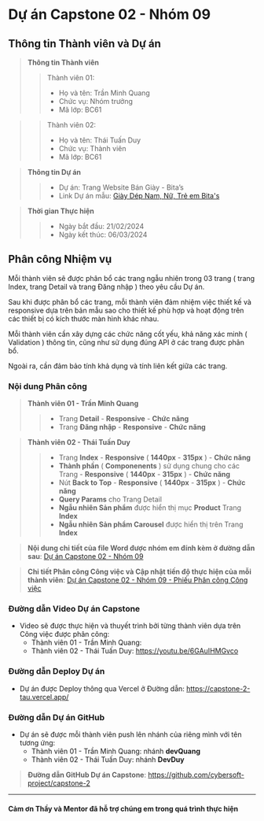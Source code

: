# Dự án Capstone 02 - Nhóm 09
## Thông tin Thành viên và Dự án
> **Thông tin Thành viên**
>> Thành viên 01: 
>> - Họ và tên: Trần Minh Quang
>> - Chức vụ: Nhóm trưởng
>> - Mã lớp: BC61

>> Thành viên 02:
>> - Họ và tên: Thái Tuấn Duy
>> - Chức vụ: Thành viên
>> - Mã lớp: BC61

> **Thông tin Dự án**
>> - Dự án: Trang Website Bán Giày - Bita’s
>> - Link Dự án mẫu: [Giày Dép Nam, Nữ, Trẻ em Bita's](https://bitas.com.vn/ "Bita's")

> **Thời gian Thực hiện**
>> - Ngày bắt đầu: 21/02/2024
>> - Ngày kết thúc: 06/03/2024

## Phân công Nhiệm vụ
Mỗi thành viên sẽ được phân bổ các trang ngẫu nhiên trong 03 trang ( trang Index, trang Detail và trang Đăng nhập ) theo yêu cầu Dự án.

Sau khi được phân bổ các trang, mỗi thành viên đảm nhiệm việc thiết kế và responsive dựa trên bản mẫu sao cho thiết kế phù hợp và hoạt động trên các thiết bị có kích thước màn hình khác nhau.

Mỗi thành viên cần xây dựng các chức năng cốt yếu, khả năng xác minh ( Validation ) thông tin, cũng như sử dụng đúng API ở các trang được phân bổ.

Ngoài ra, cần đảm bảo tính khả dụng và tính liên kết giữa các trang.

### Nội dung Phân công
> **Thành viên 01 - Trần Minh Quang**
>> - Trang **Detail** - **Responsive** - **Chức năng**
>> - Trang **Đăng nhập** - **Responsive** - **Chức năng**

> **Thành viên 02 - Thái Tuấn Duy**
>> - Trang **Index** - **Responsive** ( **1440px** - **315px** ) - **Chức năng**
>> - **Thành phần** ( **Componenents** ) sử dụng chung cho các Trang - **Responsive** ( **1440px** - **315px** ) - **Chức năng**
>> - Nút **Back to Top** - **Responsive** ( **1440px** - **315px** ) - **Chức năng**
>> - **Query Params** cho Trang Detail
>> - **Ngẫu nhiên Sản phẩm** được hiển thị mục **Product** Trang **Index**
>> - **Ngẫu nhiên Sản phẩm Carousel** được hiển thị trên Trang **Index**

> **Nội dung chi tiết của file Word được nhóm em đính kèm ở đường dẫn sau**: [Dự án Capstone 02 - Nhóm 09](https://docs.google.com/document/d/1iUhXs5w-azGldr-L623Fd8rPkpl6oxe7_rhhNmQLap8/edit?usp=sharing)

> **Chi tiết Phân công Công việc và Cập nhật tiến độ thực hiện của mỗi thành viên**: [Dự án Capstone 02 - Nhóm 09 - Phiếu Phân công Công việc](https://docs.google.com/spreadsheets/d/1wQyGRSKjkxO-jYDIeZwaKuTvpdtFBGmHg-7hlDVAt_E/edit?usp=sharing)

### Đường dẫn Video Dự án Capstone
- Video sẽ được thực hiện và thuyết trình bởi từng thành viên dựa trên Công việc được phân công:
  - Thành viên 01 - Trần Minh Quang: 
  - Thành viên 02 - Thái Tuấn Duy: https://youtu.be/6GAuIHMGvco

### Đường dẫn Deploy Dự án
- Dự án được Deploy thông qua Vercel ở Đường dẫn: https://capstone-2-tau.vercel.app/

### Đường dẫn Dự án GitHub
- Dự án sẽ được mỗi thành viên push lên nhánh của riêng mình với tên tương ứng:
  - Thành viên 01 - Trần Minh Quang: nhánh **devQuang**
  - Thành viên 02 - Thái Tuấn Duy: nhánh **DevDuy**

> **Đường dẫn GitHub Dự án Capstone**: https://github.com/cybersoft-project/capstone-2
---
#### **Cảm ơn Thầy và Mentor đã hỗ trợ chúng em trong quá trình thực hiện**